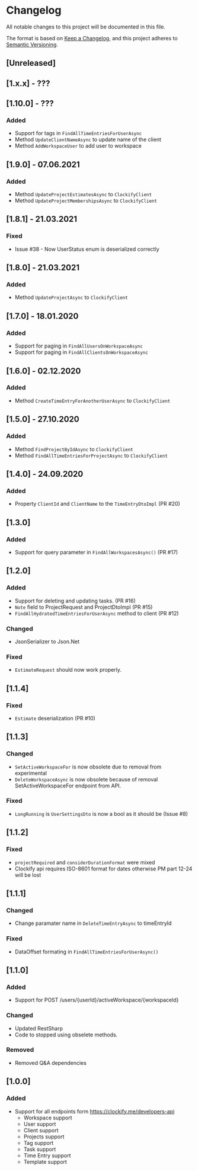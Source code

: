 # Changelog
All notable changes to this project will be documented in this file.

The format is based on [Keep a Changelog](https://keepachangelog.com/en/1.0.0/),
and this project adheres to [Semantic Versioning](https://semver.org/spec/v2.0.0.html).


## [Unreleased]

## [1.x.x] - ???

## [1.10.0] - ???

### Added
- Support for tags in `FindAllTimeEntriesForUserAsync`
- Method `UpdateClientNameAsync` to update name of the client
- Method `AddWorkspaceUser` to add user to workspace

## [1.9.0] - 07.06.2021

### Added
- Method `UpdateProjectEstimatesAsync` to `ClockifyClient`
- Method `UpdateProjectMembershipsAsync` to `ClockifyClient`


## [1.8.1] - 21.03.2021

### Fixed
- Issue #38 - Now UserStatus enum is deserialized correctly

## [1.8.0] - 21.03.2021

### Added
- Method `UpdateProjectAsync` to `ClockifyClient`

## [1.7.0] - 18.01.2020

### Added
- Support for paging in `FindAllUsersOnWorkspaceAsync`
- Support for paging in `FindAllClientsOnWorkspaceAsync`

## [1.6.0] - 02.12.2020

### Added
- Method `CreateTimeEntryForAnotherUserAsync` to `ClockifyClient`


## [1.5.0] - 27.10.2020

### Added
- Method `FindProjectByIdAsync` to `ClockifyClient`
- Method `FindAllTimeEntriesForProjectAsync` to `ClockifyClient`


## [1.4.0] - 24.09.2020

### Added
- Property `ClientId` and `ClientName`  to the `TimeEntryDtoImpl` (PR #20)

## [1.3.0]

### Added
- Support for query parameter in `FindAllWorkspacesAsync()` (PR #17)

## [1.2.0]

### Added
 - Support for deleting and updating tasks. (PR #16)
 - `Note` field to ProjectRequest and ProjectDtoImpl (PR #15)
 - `FindAllHydratedTimeEntriesForUserAsync` method to client (PR #12)
### Changed
- JsonSerializer to Json.Net
### Fixed
- `EstimateRequest` should now work properly. 

## [1.1.4]

### Fixed
- `Estimate` deserialization (PR #10)

## [1.1.3]

### Changed
- `SetActiveWorkspaceFor` is now obsolete due to removal from experimental 
- `DeleteWorkspaceAsync` is now obsolete because of removal SetActiveWorkspaceFor endpoint from API.
### Fixed
- `LongRunning` is `UserSettingsDto` is now a bool as it should be (Issue #8)


## [1.1.2]

### Fixed
- `projectRequired` and `considerDurationFormat` were mixed
- Clockify api requires ISO-8601 format for dates otherwise PM part 12-24 will be lost


## [1.1.1]

### Changed
- Change paramater name in `DeleteTimeEntryAsync` to timeEntryId
### Fixed
- DataOffset formating in `FindAllTimeEntriesForUserAsync()`

## [1.1.0]

### Added
- Support for POST /users/{userId}/activeWorkspace/{workspaceId}
### Changed
- Updated RestSharp
- Code to stopped using obselete methods.
### Removed
- Removed Q&A dependencies

## [1.0.0]

### Added
- Support for all endpoints form https://clockify.me/developers-api
	- Workspace support
	- User support
	- Client support
	- Projects support
	- Tag support
	- Task support
	- Time Entry support
	- Template support

<!-- 
===== Template =====
## [0.0.0]
### Added
### Changed
### Removed 
### Fixed
-->
